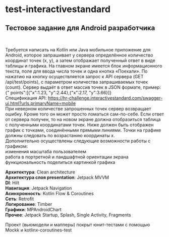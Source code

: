 # test-interactivestandard

<h2>Тестовое задание для Android разработчика</h2>
<br/>

Требуется написать на Kotlin или Java мобильное приложение для Android, которое запрашивает у
сервера определённое количество координат точек (x, y), а затем отображает полученный ответ в виде
таблицы и графика.
На главном экране имеется блок информационного текста, поле для ввода числа точек и одна кнопка
«Поехали».
По нажатию на кнопку осуществляется запрос к API сервера (GET /api/test/points), с параметром
количества запрашиваемых точек (count).
Сервер выдаёт в ответ массив точек в JSON формате, пример: {"
points":[{"x":1.23, "y":2.44},{"x":2.17, "y":3.66}]}
<br/>
Спецификация API:
https://hr-challenge.interactivestandard.com/swagger-ui.html?urls.primaryName=mobile
<br/>
При неверном количестве запрошенных точек сервер возвращает ошибку. Кроме того он может просто
ломаться сам-по-себе.
Если ответ от сервера получен, то на новом экране должна отобразиться таблица с полученными
координатами точек. Ниже должен быть отображен график с точками, соединёнными прямыми линиями. Точки
на графике должны следовать по возрастанию координаты x.
<br/>
Дополнительно осуществлены следующие возможности работы с графиком:
<br/>
изменения масштаба пользователем
<br/>
работа в портретной и ландшафтной ориентации экрана
<br/>
функциональность поделиться картинкой графика
<br/>

<b>Архитектура</b>: Clean architecture
<br/>
<b>Архитектура слоя presentation</b>: Jetpack MVVM
<br/>
<b>DI</b>: Hilt
<br/>
<b>Навигация</b>: Jetpack Navigation
<br/>
<b>Асинхронность</b>: Kotlin Flow & Coroutines
<br/>
<b>Сеть</b>: Retrofit
<br/>
<b>Логирование</b>: Timber
<br/>
<b>Графики</b>: MPAndroidChart
<br/>
<b>Прочее</b>: Jetpack Startup, Splash, Single Activity, Fragments
<br/>

Проект (вьюмодели и мапперы) покрыт юнит-тестами с помощью Mockk и kotlinx-coroutines-test